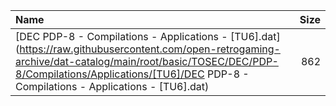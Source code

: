 |Name|Size|
|:---|---:|
|[DEC PDP-8 - Compilations - Applications - [TU6].dat](https://raw.githubusercontent.com/open-retrogaming-archive/dat-catalog/main/root/basic/TOSEC/DEC/PDP-8/Compilations/Applications/[TU6]/DEC PDP-8 - Compilations - Applications - [TU6].dat)|862|
